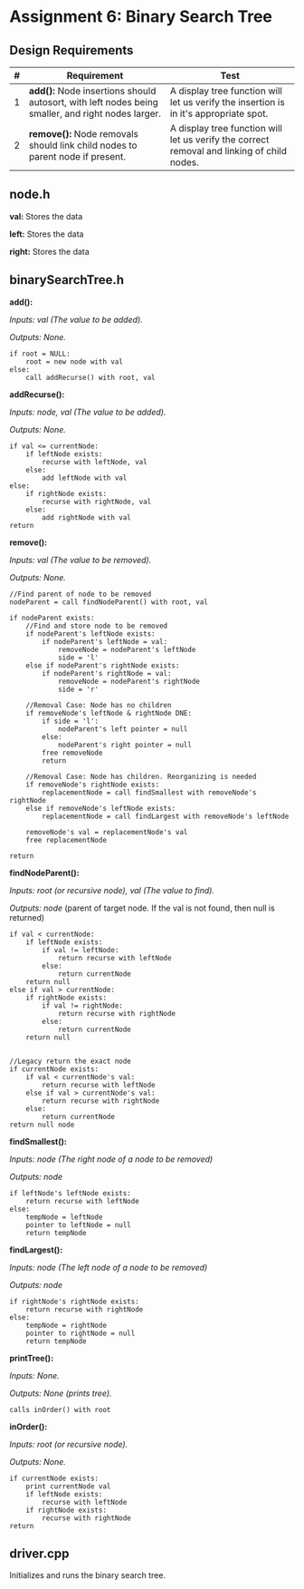 # Assignment 6: Binary Search Tree

## Design Requirements
|#|Requirement|Test|
|-|-----------|----|
|1|**add():** Node insertions should autosort, with left nodes being smaller, and right nodes larger.|A display tree function will let us verify the insertion is in it's appropriate spot.|
|2|**remove():** Node removals should link child nodes to parent node if present.|A display tree function will let us verify the correct removal and linking of child nodes.|

## node.h
**val:** Stores the data

**left:** Stores the data

**right:** Stores the data

## binarySearchTree.h
**add():**

*Inputs: val (The value to be added).*

*Outputs: None.*

    if root = NULL:
        root = new node with val
    else:
        call addRecurse() with root, val

**addRecurse():**

*Inputs: node, val (The value to be added).*

*Outputs: None.*

    if val <= currentNode:
        if leftNode exists:
            recurse with leftNode, val
        else:
            add leftNode with val
    else:
        if rightNode exists:
            recurse with rightNode, val
        else:
            add rightNode with val
    return

**remove():**

*Inputs: val (The value to be removed).*

*Outputs: None.*

    //Find parent of node to be removed
    nodeParent = call findNodeParent() with root, val

    if nodeParent exists:
        //Find and store node to be removed
        if nodeParent's leftNode exists:
            if nodeParent's leftNode = val:
                removeNode = nodeParent's leftNode
                side = 'l'
        else if nodeParent's rightNode exists:
            if nodeParent's rightNode = val:
                removeNode = nodeParent's rightNode
                side = 'r'

        //Removal Case: Node has no children
        if removeNode's leftNode & rightNode DNE:
            if side = 'l':
                nodeParent's left pointer = null
            else:
                nodeParent's right pointer = null
            free removeNode
            return

        //Removal Case: Node has children. Reorganizing is needed
        if removeNode's rightNode exists:
            replacementNode = call findSmallest with removeNode's rightNode
        else if removeNode's leftNode exists:
            replacementNode = call findLargest with removeNode's leftNode
            
        removeNode's val = replacementNode's val
        free replacementNode
        
    return

**findNodeParent():**

*Inputs: root (or recursive node), val (The value to find).*

*Outputs: node* (parent of target node. If the val is not found, then null is returned)

    if val < currentNode:
        if leftNode exists:
            if val != leftNode:
                return recurse with leftNode
            else:
                return currentNode
        return null
    else if val > currentNode:
        if rightNode exists:
            if val != rightNode:
                return recurse with rightNode
            else:
                return currentNode
        return null
    

    //Legacy return the exact node
    if currentNode exists:
        if val < currentNode's val:
            return recurse with leftNode
        else if val > currentNode's val:
            return recurse with rightNode
        else:
            return currentNode
    return null node

**findSmallest():**

*Inputs: node (The right node of a node to be removed)*

*Outputs: node*

    if leftNode's leftNode exists:
        return recurse with leftNode
    else:
        tempNode = leftNode
        pointer to leftNode = null
        return tempNode

**findLargest():**

*Inputs: node (The left node of a node to be removed)*

*Outputs: node*

    if rightNode's rightNode exists:
        return recurse with rightNode
    else:
        tempNode = rightNode
        pointer to rightNode = null
        return tempNode

**printTree():**

*Inputs: None.*

*Outputs: None (prints tree).*

    calls inOrder() with root

**inOrder():**

*Inputs: root (or recursive node).*

*Outputs: None.*

    if currentNode exists:
        print currentNode val
        if leftNode exists:
            recurse with leftNode
        if rightNode exists:
            recurse with rightNode
    return

## driver.cpp
Initializes and runs the binary search tree.